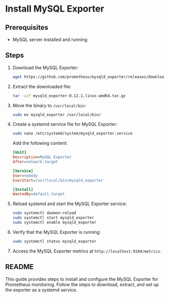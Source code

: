 # Install MySQL Exporter

## Prerequisites
- MySQL server installed and running

## Steps

1. Download the MySQL Exporter:
    ```bash
    wget https://github.com/prometheus/mysqld_exporter/releases/download/v0.12.1/mysqld_exporter-0.12.1.linux-amd64.tar.gz
    ```

2. Extract the downloaded file:
    ```bash
    tar -xzf mysqld_exporter-0.12.1.linux-amd64.tar.gz
    ```

3. Move the binary to `/usr/local/bin`:
    ```bash
    sudo mv mysqld_exporter /usr/local/bin/
    ```

4. Create a systemd service file for MySQL Exporter:
    ```bash
    sudo nano /etc/systemd/system/mysqld_exporter.service
    ```

    Add the following content:
    ```ini
    [Unit]
    Description=MySQL Exporter
    After=network.target

    [Service]
    User=nobody
    ExecStart=/usr/local/bin/mysqld_exporter

    [Install]
    WantedBy=default.target
    ```

5. Reload systemd and start the MySQL Exporter service:
    ```bash
    sudo systemctl daemon-reload
    sudo systemctl start mysqld_exporter
    sudo systemctl enable mysqld_exporter
    ```

6. Verify that the MySQL Exporter is running:
    ```bash
    sudo systemctl status mysqld_exporter
    ```

7. Access the MySQL Exporter metrics at `http://localhost:9104/metrics`.

## README

This guide provides steps to install and configure the MySQL Exporter for Prometheus monitoring. Follow the steps to download, extract, and set up the exporter as a systemd service.
